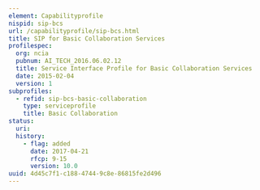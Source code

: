 ```yaml
---
element: Capabilityprofile
nispid: sip-bcs
url: /capabilityprofile/sip-bcs.html
title: SIP for Basic Collaboration Services
profilespec:
  org: ncia
  pubnum: AI_TECH_2016.06.02.12
  title: Service Interface Profile for Basic Collaboration Services
  date: 2015-02-04
  version: 1
subprofiles:
  - refid: sip-bcs-basic-collaboration
    type: serviceprofile
    title: Basic Collaboration
status:
  uri: 
  history: 
    - flag: added
      date: 2017-04-21
      rfcp: 9-15
      version: 10.0
uuid: 4d45c7f1-c188-4744-9c8e-86815fe2d496
---
```

